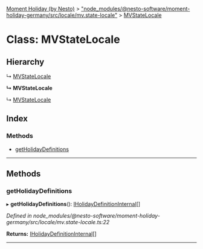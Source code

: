 [Moment Holiday (by Nesto)](../README.md) > ["node_modules/@nesto-software/moment-holiday-germany/src/locale/mv.state-locale"](../modules/_node_modules__nesto_software_moment_holiday_germany_src_locale_mv_state_locale_.md) > [MVStateLocale](../classes/_node_modules__nesto_software_moment_holiday_germany_src_locale_mv_state_locale_.mvstatelocale.md)

# Class: MVStateLocale

## Hierarchy

↳  [MVStateLocale](_node_modules__nesto_software_moment_holiday_germany_src_locale_mv_state_locale_.mvstatelocale.md)

**↳ MVStateLocale**

↳  [MVStateLocale](_node_modules__nesto_software_moment_holiday_germany_src_locale_mv_state_locale_.mvstatelocale.md)

## Index

### Methods

* [getHolidayDefinitions](_node_modules__nesto_software_moment_holiday_germany_src_locale_mv_state_locale_.mvstatelocale.md#getholidaydefinitions)

---

## Methods

<a id="getholidaydefinitions"></a>

###  getHolidayDefinitions

▸ **getHolidayDefinitions**(): [IHolidayDefinitionInternal](../interfaces/_node_modules__nesto_software_moment_holiday_core_src_holiday_definition_interface_.iholidaydefinitioninternal.md)[]

*Defined in node_modules/@nesto-software/moment-holiday-germany/src/locale/mv.state-locale.ts:22*

**Returns:** [IHolidayDefinitionInternal](../interfaces/_node_modules__nesto_software_moment_holiday_core_src_holiday_definition_interface_.iholidaydefinitioninternal.md)[]

___

